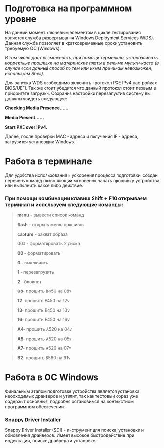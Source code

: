 Подготовка на программном уровне
=
На данный момент ключевым элементом в цикле тестирования является служба развертывания Windows Deployment Services (WDS). Данная служба позволяет в кратковременные сроки установить требуемую ОС (Windows).

*В том числе дает возможность, при помощи терминала, устанавливать корректные прошивки на материнские платы в режиме мульти-каста (в случае если данный способ по тем или иным причинам невозможен, используем Shell).*

Для запуска WDS необходимо включить протокол PXE IPv4 настройках BIOS/UEFI. Так же стоит убедится что данный протокол стоит первым в приоритете загрузки. Сохранив настройки перезапустив систему вы должны увидеть следующее:

**Checking Media Presence......**

**Media Present......**

**Start PXE over IPv4.**

Далее, после проверки MAC - адреса и получения IP - адреса, загрузится установщик Windows.



Работа в терминале
=
Для удобства использования и ускорения процесса подготовки, создан перечень команд позволяющий мгновенно начать прошивку устройства или выполнить какое либо действие.

### При помощи комбинации клавиш Shift + F10 открываем терминал и используем следующие команды:
>**menu** - вывести список команд
>
>**flash** - открыть меню прошивок
>
>**capture** - захват образа
>
>000 - форматировать 2 диска
>
>**00** - форматировать
>
> **0** - выключить
>
> **1** - перезагрузить
>
> **2** - блокнот

>**08**- прошить B450 на 08v
>
>**12**- прошить B450 на 12v
> 
>**13**- прошить B450 на 13v
> 
>**16**- прошить B450 на 16v
>


>**A4**- прошить A520 на 04v
>
>**A5**- прошить A520 на 05v
> 
>**A7**- прошить A520 на 07v
>

>**B2**- прошить B560 на 91v

# Работа в ОС Windows

Финальным этапом подготовки устройства является установка необходимых драйверов и утилит, так как тестовый образ уже содержит основные, подробно остановимся на контекстном программном обеспечении. 
### Snappy Driver Installer
Snappy Driver Installer (SDI) -  инструмент для поиска, установки и обновления драйверов. Имеет высокое быстродействие при индексации, поиске драйвера и установке.
